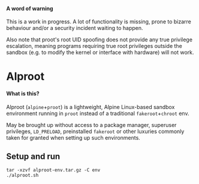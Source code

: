 #### A word of warning

This is a work in progress. A lot of functionality is missing, prone to bizarre behaviour and/or a security incident waiting to happen.

Also note that proot's root UID spoofing does not provide any true privilege escalation, meaning programs requiring true root privileges outside the sandbox (e.g. to modify the kernel or interface with hardware) will not work.

# Alproot

#### What is this?

Alproot (`alpine`+`proot`) is a lightweight, Alpine Linux-based sandbox environment running in `proot` instead of a traditional `fakeroot`+`chroot` env.

May be brought up without access to a package manager, superuser privileges, `LD_PRELOAD`, preinstalled `fakeroot` or other luxuries commonly taken for granted when setting up such environments.

## Setup and run

```
tar -xzvf alproot-env.tar.gz -C env
./alproot.sh
```
